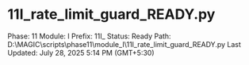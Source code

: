 # 11I_rate_limit_guard_READY.py

Phase: 11
Module: I
Prefix: 11I_
Status: Ready
Path: D:\MAGIC\scripts\phase11\module_I\11I_rate_limit_guard_READY.py
Last Updated: July 28, 2025 5:14 PM (GMT+5:30)
